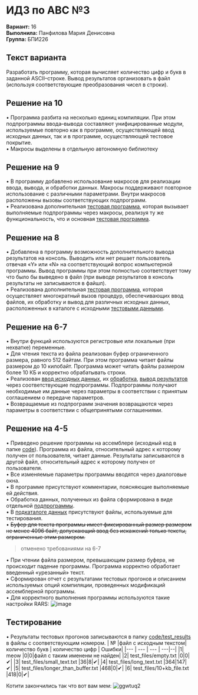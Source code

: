 # ИДЗ по АВС №3
  
**Вариант:** 16 \
**Выполнила:** Панфилова Мария Денисовна \
**Группа:** БПИ226

## Текст варианта
Разработать программу, которая вычисляет количество цифр и букв в заданной ASCII–строке. Вывод результатов организовать в файл (используя соответствующие преобразования чисел в строки).
## Решение на 10

• Программа разбита на несколько единиц компиляции. При этом подпрограммы ввода–вывода составляют унифицированные модули, используемые повторно как в программе, осуществляющей ввод исходных данных, так и в программе, осуществляющей тестовое покрытие. \
• Макросы выделены в отдельную автономную библиотеку

## Решение на 9
• В программу добавлено использование макросов для реализации ввода, вывода, и обработки данных. Макросы поддерживают повторное использование с различными параметрами. Внутри макросов расположены вызовы соответствующих подпрограмм. \
• Реализована дополнительная [тестовая программа](https://github.com/MShpiz/ACS_IHW_3/blob/main/code/test_with_macros.asm), которая вызывает выполняемые подпрограммы через макросы, реализуя ту же функциональность, что и основная [тестовая программа](https://github.com/MShpiz/ACS_IHW_3/blob/main/code/test.asm).


## Решение на 8
• Добавлена в программу возможность дополнительного вывода результатов на консоль. Выводить или нет решает пользователь отвечая «Y» или «N» на соответствующий вопрос компьютерной программы. Вывод программы при этом полностью соответствует тому что было бы выведено в файл (при выводе результатов в консоль результаты не записываются в файшл). \
• Реализована дополнительная [тестовая программа](https://github.com/MShpiz/ACS_IHW_3/blob/main/code/test.asm), которая осуществляет многократный вызов процедур, обеспечивающих ввод файлов, их обработку и вывод для различных исходных данных, расположенных в каталоге с исходными [тестовыми данными](https://github.com/MShpiz/ACS_IHW_3/tree/main/code/test_files).

## Решение на 6-7
• Внутри функций используются регистровые или локальные (при нехватке) переменные. \
• Для чтения текста из файла реализован буфер ограниченного размера, равного 512 байтам. При этом программа читает файлы размером до 10 килобайт. Программа может читать файлы размером более 10 КБ и корректно обрабатывать строки.\
• Реализован [ввод исходных данных](), их [обработка](), [вывод результатов]() через соответствующие подпрограммы. Подпрограммы получают необходимые им данные через параметры в соответствии с принятым соглашением о передаче параметров. \
• Возвращаемые из подпрограмм значения возвращаются через параметры в соответствии с общепринятыми соглашениями.
## Решение на 4-5 
• Приведено решение программы на ассемблере (исходный код в папке [code](https://github.com/MShpiz/ACS_IHW_3/tree/main/code)). Программа из файла, относительный адрес к которому получен от пользователя, читает данные. Результаты записываются в другой файл, относительный адрес к которому получен от пользователя. \
• Все изменяемые параметры программы вводятся через диалоговые окна. \
• В программе присутствуют комментарии, поясняющие выполняемые ей действия. \
• Обработка данных, полученных из файла сформирована в виде отдельной [подпрограммы](https://github.com/MShpiz/ACS_IHW_3/blob/main/code/count_letters_digits.asm). \
• В [подкаталоге данных](https://github.com/MShpiz/ACS_IHW_3/tree/main/code/test_files) присутствуют файлы, используемые для тестирования. \
• ~~Буфер для текста программы имеет фиксированный размер размером не менее 4096 байт, допускающий ввод без искажений только тексты, ограниченные этим размером.~~ 
> отменено требованиями на 6-7 

• При чтении файла размером, превышающим размер буфера, не происходит падение программы. Программа корректно обработает введенный «урезанный» текст. \
• Сформирован отчет с результатами тестовых прогонов и описанием используемых опций компиляции, проведенных модификаций ассемблерной программы. \
• Для корректного выполнения программы используются такие настройки RARS: ![image](https://github.com/MShpiz/ACS_IHW_3/assets/88736099/27b6e34a-0fcf-47ae-937d-5c478d2895d8)


## Тестирование
• Результаты тестовых прогонов записываются в папку [code/test_results](https://github.com/MShpiz/ACS_IHW_3/tree/main/code/test_results) в файлы с соответствующим номером.
| № |файл с исходным текстом| количество букв | количество цифр | Ошибки| 
|--- | --- | --- | ---|--|
|1| meow |0|0|файл с таким имененм не найден|
|2| test_files/empty.txt |0|0|✔|
|3| test_files/small_text.txt |36|8|✔|
|4| test_files/long_text.txt |364|147|✔|
|5| test_files/longer_than_buffer.txt |468|0|✔|
|6| test_files/10+kb_file.txt |418|0|✔|


Котити закончились так что вот вам мем:
![ggwtuq2](https://github.com/MShpiz/ACS_IHW_3/assets/88736099/88f6d07c-f6f3-49b0-b48d-dc9096a721db)

